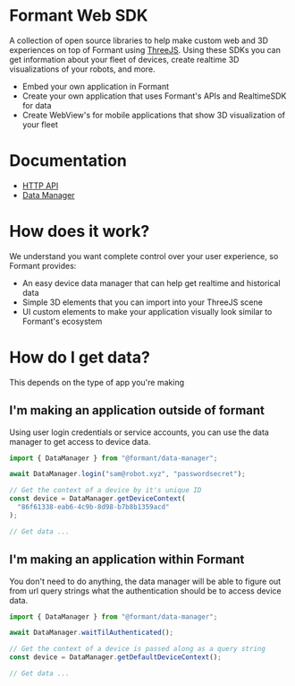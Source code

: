 # Formant Web SDK

A collection of open source libraries to help make custom web and 3D experiences on top of Formant using [ThreeJS](https://threejs.org/). Using these SDKs you can get information about your fleet of devices, create realtime 3D visualizations of your robots, and more.

- Embed your own application in Formant
- Create your own application that uses Formant's APIs and RealtimeSDK for data
- Create WebView's for mobile applications that show 3D visualization of your fleet

# Documentation

- [HTTP API](https://formantio.github.io/web-sdk/docs/api/)
- [Data Manager](https://formantio.github.io/web-sdk/docs/data-manager/)

# How does it work?

We understand you want complete control over your user experience, so Formant provides:

- An easy device data manager that can help get realtime and historical data
- Simple 3D elements that you can import into your ThreeJS scene
- UI custom elements to make your application visually look similar to Formant's ecosystem

# How do I get data?

This depends on the type of app you're making

## I'm making an application outside of formant

Using user login credentials or service accounts, you can use the data manager to get access to device data.

```javascript
import { DataManager } from "@formant/data-manager";

await DataManager.login("sam@robot.xyz", "passwordsecret");

// Get the context of a device by it's unique ID
const device = DataManager.getDeviceContext(
  "86f61338-eab6-4c9b-8d98-b7b8b1359acd"
);

// Get data ...
```

## I'm making an application within Formant

You don't need to do anything, the data manager will be able to figure out from url query strings what the authentication should be to access device data.

```javascript
import { DataManager } from "@formant/data-manager";

await DataManager.waitTilAuthenticated();

// Get the context of a device is passed along as a query string
const device = DataManager.getDefaultDeviceContext();

// Get data ...
```

